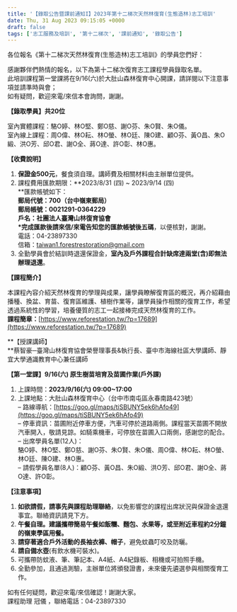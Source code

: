 ```yaml
---
title: '【錄取公告暨課前通知I】2023年第十二梯次天然林復育(生態造林)志工培訓'
date: Thu, 31 Aug 2023 09:15:05 +0000
draft: false
tags: ['志工服務及培訓', '第十二梯次', '課前通知', '錄取公告']
---
```


各位報名《第十二梯次天然林復育(生態造林)志工培訓》的學員您們好：

感謝夥伴們熱情的報名，以下為第十二梯次復育志工課程學員錄取名單。  
此培訓課程第一堂課將在9/16(六)於大肚山森林復育中心開課，請詳閱以下注意事項並請準時與會；  
如有疑問，歡迎來電/來信本會詢問，謝謝。

**【錄取學員】共20位**

室內實體課程：駱O婷、林O堅、鄭O慈、謝O芬、朱O賢、朱O儀。  
室內線上課程：周O偉、林O耘、林O螢、林O廷、陳O建、顧O芬、黃O昌、朱O緞、洪O芳、邱O君、謝O全、蔣O達、許O彰、林O惠。

**【收費說明】**

1.  **保證金500元**，餐食須自理。講師費及相關材料由主辦單位提供。
2.  課程費用匯款期限：**2023/8/31 (四) ~ 2023/9/14 (四)  
    **匯款帳號如下：  
    **郵局代號：700（台中嶺東郵局）  
    郵局帳號：0021291-0364229  
    戶名：社團法人臺灣山林復育協會**  
    **\*完成匯款後請來信/來電告知您的匯款帳號後五碼**，以便核對，謝謝。  
    電話：04-23897330  
    信箱：[taiwan1.forestrestoration@gmail.com](mailto:taiwan1.forestrestoration@gmail.com)
3.  全勤學員會於結訓時退還保證金，**室內及戶外課程合計缺席達兩堂(含)即無法辦理退還**。

**【課程簡介】**

本課程內容介紹天然林復育的學理與成果，讓學員瞭解復育區的概況，再介紹藉由播種、換盆、育苗、復育區維護、植樹作業等，讓學員操作相關的復育工作，希望透過系統性的學習，培養優質的志工一起接棒完成天然林復育的工作。  
**課程簡章：**[https://www.reforestation.tw/?p=17689](https://www.reforestation.tw/?p=17689)

**【授課講師】  
**蔡智豪─臺灣山林復育協會榮譽理事長&執行長、臺中市海線社區大學講師、靜宜大學通識教育中心兼任講師

**【第一堂課】9/16(六) 原生樹苗培育及苗圃作業(戶外課)**

1.  上課時間：**2023/9/16(六) 09:00~17:00**
2.  上課地點：大肚山森林復育中心（台中市南屯區永春南路423號）  
    – 路線導航：[https://goo.gl/maps/tiSBUNY5ek6hAfo49](https://goo.gl/maps/tiSBUNY5ek6hAfo49)  
    – 停車資訊：苗圃附近停車方便，汽車可停於道路兩側。課程當天苗圃不開放汽車開入，敬請見諒。如騎乘機車，可停放在苗圃入口兩側，感謝您的配合。  
    – 出席學員名單(12人)：  
    駱O婷、林O堅、鄭O慈、謝O芬、朱O賢、朱O儀、周O偉、林O耘、林O螢、林O廷、陳O建、林O惠。  
    – 請假學員名單(8人)：顧O芬、黃O昌、朱O緞、洪O芳、邱O君、謝O全、蔣O達、許O彰。  
    

**【注意事項】**

1.  **如欲請假，請事先與課程助理聯絡**，以免影響您的課程出席狀況與保證金退還事宜。聯絡資訊請見下方。
2.  **午餐自理。建議攜帶簡易午餐如飯糰、麵包、水果等，或至附近車程約2分鐘的嶺東學區用餐。**
3.  **請穿著適合戶外活動的長袖衣褲、帽子**，避免蚊蟲叮咬及防曬。
4.  **請自備水壺**(有飲水機可裝水)。
5.  可攜帶防蚊液、筆、筆記本、A4紙、A4紀錄板、相機或可拍照手機。
6.  全勤參加，且通過測驗，主辦單位將頒發證書，未來優先遴選參與相關復育工作。

如有任何疑問，歡迎來電/來信確認！謝謝大家。  
課程助理 冠儀 ，聯絡電話：04-23897330
